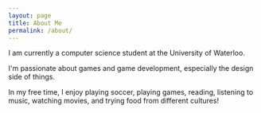 ```yaml
---
layout: page
title: About Me
permalink: /about/
---
```


I am currently a computer science student at the University of Waterloo.

I'm passionate about games and game development, especially the design side of things.

In my free time, I enjoy playing soccer, playing games, reading, listening to music, watching movies, and trying food from different cultures!